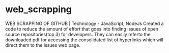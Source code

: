 # web_scrapping
WEB SCRAPPING OF GITHUB | Technology - JavaScript, NodeJs Created a code to reduce the amount of effort that goes into finding issues of open source repositories(top 3) for developers. They can easily referto the downloaded pdf for accessing the consolidated list of hyperlinks which will direct them to the issues web page.
